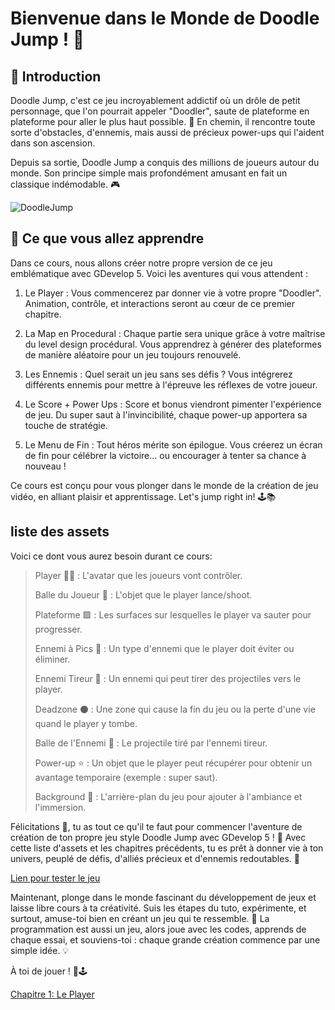 # Bienvenue dans le Monde de Doodle Jump ! 🌟
## 📖 Introduction
Doodle Jump, c'est ce jeu incroyablement addictif où un drôle de petit personnage, que l'on pourrait appeler "Doodler", saute de plateforme en plateforme pour aller le plus haut possible. 🚀 En chemin, il rencontre toute sorte d'obstacles, d'ennemis, mais aussi de précieux power-ups qui l'aident dans son ascension.

Depuis sa sortie, Doodle Jump a conquis des millions de joueurs autour du monde. Son principe simple mais profondément amusant en fait un classique indémodable. 🎮

![DoodleJump](https://github.com/g404-code-gaming/Doodle-Jump-Like/assets/80946089/17edf10b-e511-45ab-a8ab-00b188819b53)

## 🏫 Ce que vous allez apprendre
Dans ce cours, nous allons créer notre propre version de ce jeu emblématique avec GDevelop 5. Voici les aventures qui vous attendent :

1. Le Player : Vous commencerez par donner vie à votre propre "Doodler". Animation, contrôle, et interactions seront au cœur de ce premier chapitre.

2. La Map en Procedural : Chaque partie sera unique grâce à votre maîtrise du level design procédural. Vous apprendrez à générer des plateformes de manière aléatoire pour un jeu toujours renouvelé.

3. Les Ennemis : Quel serait un jeu sans ses défis ? Vous intégrerez différents ennemis pour mettre à l'épreuve les réflexes de votre joueur.

4. Le Score + Power Ups : Score et bonus viendront pimenter l'expérience de jeu. Du super saut à l'invincibilité, chaque power-up apportera sa touche de stratégie.

5. Le Menu de Fin : Tout héros mérite son épilogue. Vous créerez un écran de fin pour célébrer la victoire... ou encourager à tenter sa chance à nouveau !

Ce cours est conçu pour vous plonger dans le monde de la création de jeu vidéo, en alliant plaisir et apprentissage. Let's jump right in! 🕹️📚


## liste des assets

Voici ce dont vous aurez besoin durant ce cours: 

> Player 🏃‍♂️ : L'avatar que les joueurs vont contrôler.
> 
> Balle du Joueur 🔵 : L'objet que le player lance/shoot.
> 
> Plateforme 🟩 : Les surfaces sur lesquelles le player va sauter pour progresser.
> 
> Ennemi à Pics 🦔 : Un type d'ennemi que le player doit éviter ou éliminer.
> 
> Ennemi Tireur 🎯 : Un ennemi qui peut tirer des projectiles vers le player.
> 
> Deadzone ⚫ : Une zone qui cause la fin du jeu ou la perte d'une vie quand le player y tombe.
> 
> Balle de l'Ennemi 🔴 : Le projectile tiré par l'ennemi tireur.
> 
> Power-up ⭐ : Un objet que le player peut récupérer pour obtenir un avantage temporaire (exemple : super saut).
> 
> Background 🌌 : L'arrière-plan du jeu pour ajouter à l'ambiance et l'immersion.
> 

Félicitations 🎉, tu as tout ce qu'il te faut pour commencer l'aventure de création de ton propre jeu style Doodle Jump avec GDevelop 5 ! 🚀 Avec cette liste d'assets et les chapitres précédents, tu es prêt à donner vie à ton univers, peuplé de défis, d'alliés précieux et d'ennemis redoutables. 🧩

[Lien pour tester le jeu](https://gd.games/instant-builds/e043dbd7-1460-423a-bdfd-7e31f8ac14d2)

Maintenant, plonge dans le monde fascinant du développement de jeux et laisse libre cours à ta créativité. Suis les étapes du tuto, expérimente, et surtout, amuse-toi bien en créant un jeu qui te ressemble. 🌟 La programmation est aussi un jeu, alors joue avec les codes, apprends de chaque essai, et souviens-toi : chaque grande création commence par une simple idée. 💡

À toi de jouer ! 👾🕹️

[Chapitre 1: Le Player](https://github.com/g404-code-gaming/Doodle-Jump-Like/blob/main/Création-Du-Jeu/1.Le%20Player.md)
